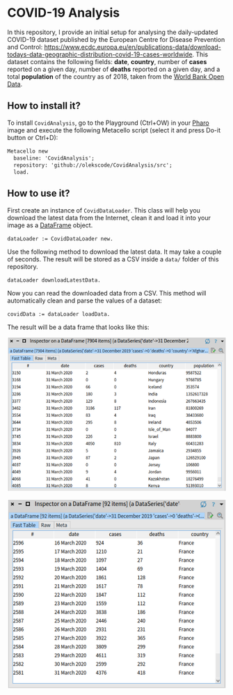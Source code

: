 # COVID-19 Analysis

In this repository, I provide an initial setup for analysing the daily-updated COVID-19 dataset published by the European Centre for Disease Prevention and Control: https://www.ecdc.europa.eu/en/publications-data/download-todays-data-geographic-distribution-covid-19-cases-worldwide. This dataset contains the following fields: **date**, **country**, number of **cases** reported on a given day, number of **deaths** reported on a given day, and a total **population** of the country as of 2018, taken from the [World Bank Open Data](https://data.worldbank.org/).

## How to install it?

To install `CovidAnalysis`, go to the Playground (Ctrl+OW) in your [Pharo](https://pharo.org/) image and execute the following Metacello script (select it and press Do-it button or Ctrl+D):

```Smalltalk
Metacello new
  baseline: 'CovidAnalysis';
  repository: 'github://olekscode/CovidAnalysis/src';
  load.
```

## How to use it?

First create an instance of `CovidDataLoader`. This class will help you download the latest data from the Internet, clean it and load it into your image as a [DataFrame](https://github.com/PolyMathOrg/DataFrame) object.

```Smalltalk
dataLoader := CovidDataLoader new.
```

Use the following method to download the latest data. It may take a couple of seconds. The result will be stored as a CSV inside a `data/` folder of this repository.

```Smalltalk
dataLoader downloadLatestData.
```

Now you can read the downloaded data from a CSV. This method will automatically clean and parse the values of a dataset:

```Smalltalk
covidData := dataLoader loadData.
```

The result will be a data frame that looks like this:

![DataFrame of COVID-19 data](img/covidData.png)



![DataFrame of COVID-19 data for France](img/covidDataFrance.png)

